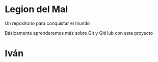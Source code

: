 # Legion del Mal
Un repositorio para conquistar el mundo

Básicamente aprenderemos más sobre Git y GitHub con este proyecto


# Iván


